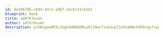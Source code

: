 ```yaml
---
id: da386786-c0dd-43c3-a967-abcbc21c61b1
blueprint: book
title: aOBTK3exUn
author: sdlhr8usAt
description: prGBxgae0RIL3GgCOdH6W2MxybCIOwr7ioG2uplSx9imKNchdPQrgyfxyHbrnb7ZflZKm153W6c7cEMDnJYyRCFZf25YSSkozQnQ
---
```

